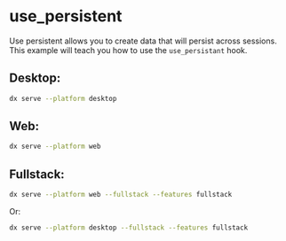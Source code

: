 # use_persistent


Use persistent allows you to create data that will persist across sessions. This example will teach you how to use the `use_persistant` hook.

## Desktop:

```sh
dx serve --platform desktop
```

## Web:

```sh
dx serve --platform web
```

## Fullstack:

```sh
dx serve --platform web --fullstack --features fullstack
```

Or:

```sh
dx serve --platform desktop --fullstack --features fullstack
```
